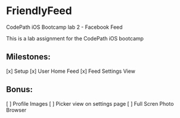 # FriendlyFeed
CodePath iOS Bootcamp lab 2 - Facebook Feed

This is a lab assignment for the CodePath iOS bootcamp

## Milestones:
 [x] Setup
 [x] User Home Feed
 [x] Feed Settings View

## Bonus:
 [ ] Profile Images
 [ ] Picker view on settings page
 [ ] Full Scren Photo Browser
